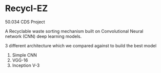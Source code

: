 # Recycl-EZ
50.034 CDS Project 

A Recyclable waste sorting mechanism built on Convolutional Neural network (CNN) deep learning models.

3 different architecture which we compared against to build the best model
1)  Simple CNN
2)  VGG-16
3)  Inception V-3
